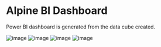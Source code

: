 # Alpine BI Dashboard
Power BI dashboard is generated from the data cube created.

![image](https://user-images.githubusercontent.com/72306346/201425684-83d644ca-2d1b-40bd-9bda-143a2f4d8342.png)
![image](https://user-images.githubusercontent.com/72306346/201425722-2e3ca396-67b7-4ee5-b213-48cc68a6057a.png)
![image](https://user-images.githubusercontent.com/72306346/201425730-bec6d8c3-1f35-45c1-90a8-03a301fa5b29.png)
![image](https://user-images.githubusercontent.com/72306346/201425740-eb65d09f-4b10-4872-bd65-f0c746b48f23.png)
